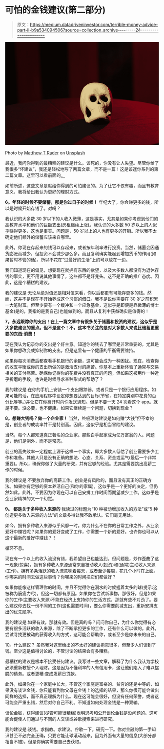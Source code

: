 # 可怕的金钱建议(第二部分)

> 原文：<https://medium.datadriveninvestor.com/terrible-money-advice-part-ii-b9a534094506?source=collection_archive---------24----------------------->

![](img/d85d5db061e35ab939f837a6a4cc6d0e.png)

Photo by [Matthew T Rader](https://unsplash.com/@matthew_t_rader?utm_source=medium&utm_medium=referral) on [Unsplash](https://unsplash.com?utm_source=medium&utm_medium=referral)

最近，我问你得到的最糟糕的建议是什么。该死的，你没有让人失望。尽管你给了我很多“坏建议”，我还是轻松地写了两篇文章，而不是一篇！这是该迷你系列的第二篇文章。这里可以看前面的[。](https://www.moneyonthemind.org/post/absolutely-terrible-money-advice)

如前所述，这些文章是献给你得到的可怕建议的。为了让它不仅有趣，而且有教育意义，我将给出我认为更好的理财方式。

**6。年轻的时候不要储蓄，那是你过日子的时候！**
年纪大了，你会赚更多的钱，所以是时候开始存钱了。对吗？

我认识的大多数 30 岁以下的人收入微薄，这是事实，尤其是如果你考虑到他们的高教育水平和他们的巨额支出(房租继续上涨)。我认识的大多数 50 岁以上的人似乎赚得更多，这也是事实。问题是，50 岁以上的人也有更多的开销。所以我不太确定他们额外的储蓄应该来自哪里。

此外，你现在存起来的钱可以存起来，或者按年利率进行投资。当然，储蓄会因通货膨胀而减少，但投资不会减少那么多。而且复利确实能起到增加货币的作用(如果暂时不管的话)。所以不花在“过最好的生活”上的可以放在一边。

我们知道现在的偏见，想要现在就拥有东西的欲望，以及大多数人都没有为退休存钱的事实，更不用说其他事情了，这些都不是好兆头。这不是正确的推广态度。因此，这是个糟糕的建议。

我的建议是:无论从绝对值还是相对值来看，你以后都更有可能存更多的钱。然而，这并不是现在不开始养成这个习惯的借口。我不是说你需要在 30 岁之前积累一大笔财富。但至少要有一个缓冲和一个应急基金，这似乎是即便是靠微薄的博士基金(是的，我指的是我自己)也能做到的。而且从复利中获益确实是值得的！

**7。永远跟踪你的支出！在上一篇文章中有很多关于储蓄和投资的建议，这似乎是大多数建议的重点。但不是这个！不，这本书关注的是对大多数人来说比储蓄更重要的东西:消费！**

现在我认为记录你的支出是个好主意。知道你的钱去了哪里是非常重要的，尤其是如果你想改变或抑制你的支出。但是这里有一个健康的平衡需要维持。

如果你每次消费后都查看手机银行的余额，这可能会成为一种困扰。现在，检查你的收支平衡或你的支出所做的是激活支付的痛苦。你基本上重新体验了通常与交易相关的支付痛苦。确保你记得你的花费并没有真正的问题，但如果这被用作一种近乎折磨的手段，也许是时候寻求某种形式的帮助了？

我的建议是:在你的手机上安装一个支出跟踪器，或者只是一个银行应用程序。如果可能的话，在应用程序中设定你想要达到的目标(节省，在特定类别中花费的百分比等等。)并让它在你离开时向你发送通知。但是不要一天 24 次看这个 app。就是不要。没必要，也不健康。如果它继续是一个问题，切换到现金？

**8。想赚大钱吗？做一个企业家！**
当然，终极理财建议是如何赚“大钱”但不幸的是，创业者的成功率并不是特别高。因此，这似乎是相当冒险的建议。

当然，每个人都知道真正著名的企业家。那些白手起家成为亿万富翁的人。问题是，他们是例外，而不是常态。

创业的高失败率一定程度上源于这样一个事实，即大多数人低估了创业需要多少工作和准备。其他人只是没有正确的想法、心态、关系、资金或运气(最后一个非常重要)。所以，确保你做了大量的研究，并有足够的经验。尤其是需要跳出高薪工作的时候。

我的建议是:不要放弃你的高薪工作。创业是有风险的，而且没有真正的正确方法。如果你有足够的资本养活自己(和你的家属)，这似乎是一个更好的决定，但仍然如此。此外，不要因为你现在可以自己安排工作时间而期望减少工作。这似乎是企业家精神的又一个幻觉。

**9。** **都是关于多种收入来源的**
我读过的标题为“10 种被动增加收入的方法”或“5 种创造更多收入来源的方法”的文章多得让我不敢承认。它们毫无用处。

如今，拥有多种收入来源似乎风靡一时。你为什么不在你的日常工作之外，从业余爱好中赚钱呢？如果你的爱好变成了工作，你需要一个新的爱好。也许你也可以从这个最新的爱好中赚钱？！

循环不息。

现在有一个以上的收入流没有错，我希望自己也能达到。但问题是，炒作歪曲了这一现象(惊喜)。拥有多种收入来源通常来自被动收入(投资)和(通常)主动收入来源(工作)。拥有多条活跃的收入流意味着每天，或者至少每周，花几个小时在上面。你哪来的时间去做这些事情？你哪来的时间把它们都做好？

如果你能像这样管理你的时间，并且不觉得你在溺水的时候握着太多的球(提示:这被称为筋疲力尽)。但这一切都有原因。如果你在尝试新事物，那很好。但是如果你的工作(主要收入来源)不能在经济上支持你的生活方式，那就有些不对劲了。要么建议你去找一份不同的工作(这也需要时间)，要么你需要削减支出，重新安排支出的优先顺序。

我的建议是:如果有效，那就有效。但是真的吗？问问你自己，为什么你觉得有必要有很多活跃的收入来源，除了不断承担更多的工作，还有什么可以做的。此外，尝试寻找更被动的获得收入的方式，这可能会帮助你，或者至少是你未来的自己。

10。什么建议？
虽然我对这里给出的不太好的建议抱怨很多，但至少人们谈到了钱。至少这是值得讨论的，不管讨论的结果会有多糟糕。

最糟糕的建议是根本不接受任何建议。我写过一些文章，解释了为什么我认为学校必须重新教授个人理财。这是因为不懂利率的人有信用卡，这让他们陷入了难以摆脱的债务。或者更糟:变成发薪日贷款。

此外，如果你在一个家庭中长大，不管这个家庭是富裕的、贫穷的还是中等的，如果没有谈论金钱，你只能看到你父母在金钱上的选择的结果，那么你很可能会做出同样的选择，而不真正理解为什么。现在这可能会很好，但没有任何荣誉，或者这可能会严重出错，然后对你自己不利。不知道如何处理金钱是一种双输。

谈论金钱，获得建议(尽管可能很糟糕)表明思考和公开谈论金钱是没问题的。这可能会促使人们通过与不同的人交谈或谷歌搜索来进行研究。

我的建议是:谈钱。求指教。求建议。谷歌一下。研究一下。你对金融的第一手知识甚至不必完全正确，只要它能让球滚动起来。因为外面有大量的信息(大部分都相当不错)，但是你确实需要自己去获取。